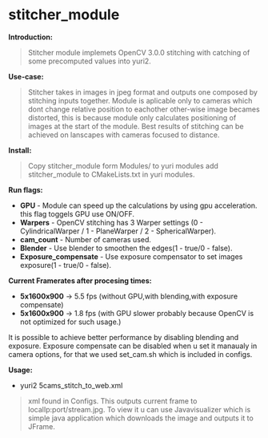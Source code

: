 # stitcher_module

**Introduction:** 

>Stitcher module implemets OpenCV 3.0.0 stitching with catching of some precomputed values into yuri2.

**Use-case:** 

>Stitcher takes in images in jpeg format and outputs one composed by stitching inputs together. Module is aplicable only to cameras which dont change relative position to eachother other-wise image becames distorted, this is because module only calculates positioning of images at the start of the module. Best results of stitching can be achieved on lanscapes with cameras focused to distance.

**Install:** 
>Copy stitcher_module form Modules/ to yuri modules add stitcher_module to CMakeLists.txt in yuri modules.

**Run flags:**  

- **GPU**  - Module can speed up the calculations by using gpu acceleration. this flag toggels GPU use ON/OFF.
- **Warpers**  - OpenCV stitching has 3 Warper settings (0 - CylindricalWarper / 1 - PlaneWarper / 2 - SphericalWarper).
- **cam_count**  - Number of cameras used.
- **Blender**  - Use blender to smoothen the edges(1 - true/0 - false).
- **Exposure_compensate**  - Use exposure compensator to set images exposure(1 - true/0 - false).

**Current Framerates after procesing times:** 

- **5x1600x900**  -> 5.5 fps (without GPU,with blending,with exposure compensate)
- **5x1600x900**  -> 1.8 fps (with GPU slower probably because OpenCV is not optimized for such usage.)

It is possible to achieve better performance by disabling blending and exposure. Exposure compensate can be disabled when u set it manaualy in camera options, for that we used set_cam.sh which is included in configs.


**Usage:** 
- yuri2 5cams_stitch_to_web.xml 

>xml found in Configs. This outputs current frame to localIp:port/stream.jpg. To view it u can use Javavisualizer which is simple java application which downloads the image and outputs it to JFrame.
